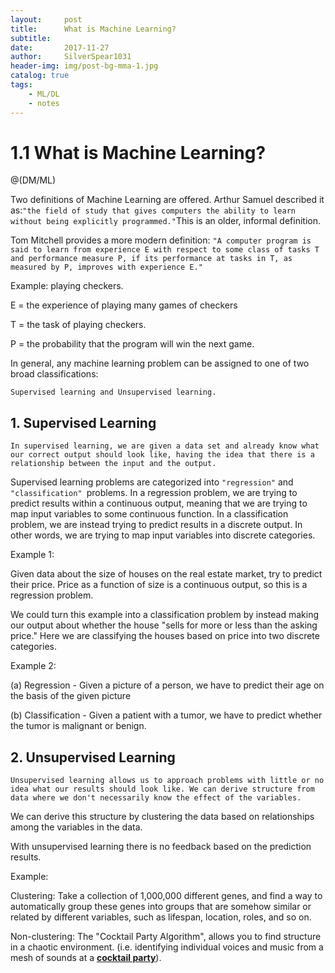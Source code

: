 ```yaml
---
layout:     post
title:      What is Machine Learning?
subtitle:   
date:       2017-11-27
author:     SilverSpear1031
header-img: img/post-bg-mma-1.jpg
catalog: true
tags:
    - ML/DL
    - notes
---
```


# 1.1 What is Machine Learning?

@(DM/ML)


Two definitions of Machine Learning are offered. Arthur Samuel described it as:`"the field of study that gives computers the ability to learn without being explicitly programmed."`This is an older, informal definition.

Tom Mitchell provides a more modern definition: `"A computer program is said to learn from experience E with respect to some class of tasks T and performance measure P, if its performance at tasks in T, as measured by P, improves with experience E."`

Example: playing checkers.

E = the experience of playing many games of checkers

T = the task of playing checkers.

P = the probability that the program will win the next game.

In general, any machine learning problem can be assigned to one of two broad classifications:

`Supervised learning and Unsupervised learning.`

## 1. Supervised Learning

`In supervised learning, we are given a data set and already know what our correct output should look like, having the idea that there is a relationship between the input and the output.`

Supervised learning problems are categorized into `"regression"` and `"classification" `problems. In a regression problem, we are trying to predict results within a continuous output, meaning that we are trying to map input variables to some continuous function. In a classification problem, we are instead trying to predict results in a discrete output. In other words, we are trying to map input variables into discrete categories.

Example 1:

Given data about the size of houses on the real estate market, try to predict their price. Price as a function of size is a continuous output, so this is a regression problem.

We could turn this example into a classification problem by instead making our output about whether the house "sells for more or less than the asking price." Here we are classifying the houses based on price into two discrete categories.

Example 2:

(a) Regression - Given a picture of a person, we have to predict their age on the basis of the given picture

(b) Classification - Given a patient with a tumor, we have to predict whether the tumor is malignant or benign.

## 2. Unsupervised Learning

`Unsupervised learning allows us to approach problems with little or no idea what our results should look like. We can derive structure from data where we don't necessarily know the effect of the variables.`

We can derive this structure by clustering the data based on relationships among the variables in the data.

With unsupervised learning there is no feedback based on the prediction results.

Example:

Clustering: Take a collection of 1,000,000 different genes, and find a way to automatically group these genes into groups that are somehow similar or related by different variables, such as lifespan, location, roles, and so on.

Non-clustering: The "Cocktail Party Algorithm", allows you to find structure in a chaotic environment. (i.e. identifying individual voices and music from a mesh of sounds at a **[cocktail party](https://en.wikipedia.org/wiki/Cocktail_party_effect)**).
